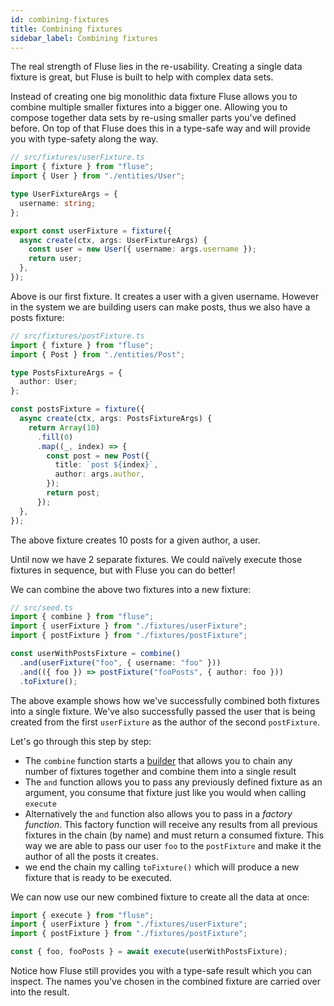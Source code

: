 ```yaml
---
id: combining-fixtures
title: Combining fixtures
sidebar_label: Combining fixtures
---
```


The real strength of Fluse lies in the re-usability. Creating a single data fixture is great, but Fluse is built to help with complex data sets.

Instead of creating one big monolithic data fixture Fluse allows you to combine multiple smaller fixtures into a bigger one. Allowing you to compose together data sets by re-using smaller parts you've defined before. On top of that Fluse does this in a type-safe way and will provide you with type-safety along the way.

```typescript
// src/fixtures/userFixture.ts
import { fixture } from "fluse";
import { User } from "./entities/User";

type UserFixtureArgs = {
  username: string;
};

export const userFixture = fixture({
  async create(ctx, args: UserFixtureArgs) {
    const user = new User({ username: args.username });
    return user;
  },
});
```

Above is our first fixture. It creates a user with a given username. However in the system we are building users can make posts, thus we also have a posts fixture:

```typescript
// src/fixtures/postFixture.ts
import { fixture } from "fluse";
import { Post } from "./entities/Post";

type PostsFixtureArgs = {
  author: User;
};

const postsFixture = fixture({
  async create(ctx, args: PostsFixtureArgs) {
    return Array(10)
      .fill(0)
      .map((_, index) => {
        const post = new Post({
          title: `post ${index}`,
          author: args.author,
        });
        return post;
      });
  },
});
```

The above fixture creates 10 posts for a given author, a user.

Until now we have 2 separate fixtures. We could naïvely execute those fixtures in sequence, but with Fluse you can do better!

We can combine the above two fixtures into a new fixture:

```typescript
// src/seed.ts
import { combine } from "fluse";
import { userFixture } from "./fixtures/userFixture";
import { postFixture } from "./fixtures/postFixture";

const userWithPostsFixture = combine()
  .and(userFixture("foo", { username: "foo" }))
  .and(({ foo }) => postFixture("fooPosts", { author: foo }))
  .toFixture();
```

The above example shows how we've successfully combined both fixtures into a single fixture. We've also successfully passed the user that is being created from the first `userFixture` as the author of the second `postFixture`.

Let's go through this step by step:

- The `combine` function starts a [builder]() that allows you to chain any number of fixtures together and combine them into a single result
- The `and` function allows you to pass any previously defined fixture as an argument, you consume that fixture just like you would when calling `execute`
- Alternatively the `and` function also allows you to pass in a _factory function_. This factory function will receive any results from all previous fixtures in the chain (by name) and must return a consumed fixture. This way we are able to pass our user `foo` to the `postFixture` and make it the author of all the posts it creates.
- we end the chain my calling `toFixture()` which will produce a new fixture that is ready to be executed.

We can now use our new combined fixture to create all the data at once:

```typescript
import { execute } from "fluse";
import { userFixture } from "./fixtures/userFixture";
import { postFixture } from "./fixtures/postFixture";

const { foo, fooPosts } = await execute(userWithPostsFixture);
```

Notice how Fluse still provides you with a type-safe result which you can inspect. The names you've chosen in the combined fixture are carried over into the result.
